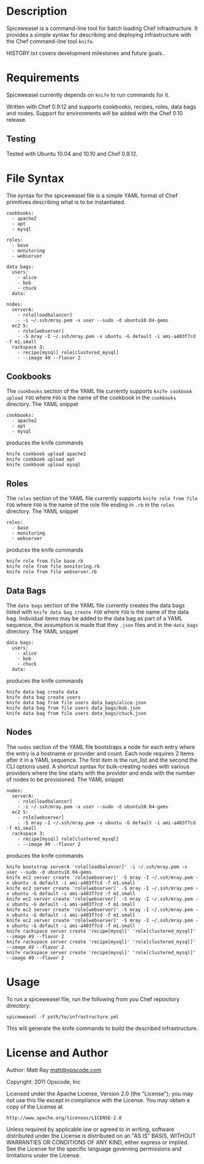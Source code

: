 Description
===========
Spiceweasel is a command-line tool for batch loading Chef infrastructure. It provides a simple syntax for describing and deploying infrastructure with the Chef command-line tool `knife`.

HISTORY.txt covers development milestones and future goals..

Requirements
============
Spiceweasel currently depends on `knife` to run commands for it.

Written with Chef 0.9.12 and supports cookbooks, recipes, roles, data bags and nodes. Support for environments will be added with the Chef 0.10 release.

Testing
-------
Tested with Ubuntu 10.04 and 10.10 and Chef 0.9.12.

File Syntax
===========
The syntax for the spiceweasel file is a simple YAML format of Chef primitives describing what is to be instantiated. 

    cookbooks:
      - apache2
      - apt
      - mysql

    roles:
      - base
      - monitoring
      - webserver

    data bags:
      users:
        - alice
        - bob
        - chuck
      data:

    nodes:
      serverA:
        - role[loadbalancer]
        - -i ~/.ssh/mray.pem -x user --sudo -d ubuntu10.04-gems
      ec2 5:
        - role[webserver]
        - -S mray -I ~/.ssh/mray.pem -x ubuntu -G default -i ami-a403f7cd -f m1.small
      rackspace 3:
        - recipe[mysql] role[clustered_mysql]
        - --image 49 --flavor 2

Cookbooks
---------
The `cookbooks` section of the YAML file currently supports `knife cookbook upload FOO` where `FOO` is the name of the cookbook in the `cookbooks` directory. The YAML snippet

    cookbooks:
      - apache2
      - apt
      - mysql

produces the knife commands

    knife cookbook upload apache2
    knife cookbook upload apt
    knife cookbook upload mysql

Roles
-----
The `roles` section of the YAML file currently supports `knife role from file FOO` where `FOO` is the name of the role file ending in `.rb` in the `roles` directory. The YAML snippet 

    roles:
      - base
      - monitoring
      - webserver

produces the knife commands 

    knife role from file base.rb
    knife role from file monitoring.rb
    knife role from file webserver.rb

Data Bags
---------
The `data bags` section of the YAML file currently creates the data bags listed with `knife data bag create FOO` where `FOO` is the name of the data bag. Individual items may be added to the data bag as part of a YAML sequence, the assumption is made that they `.json` files and in the `data_bags` directory. The YAML snippet 

    data bags:
      users:
        - alice
        - bob
        - chuck
      data:

produces the knife commands 

    knife data bag create data
    knife data bag create users
    knife data bag from file users data_bags/alice.json
    knife data bag from file users data_bags/bob.json
    knife data bag from file users data_bags/chuck.json

Nodes
-----
The `nodes` section of the YAML file bootstraps a node for each entry where the entry is a hostname or provider and count. Each node requires 2 items after it in a YAML sequence. The first item is the run_list and the second the CLI options used. A shortcut syntax for bulk-creating nodes with various providers where the line starts with the provider and ends with the number of nodes to be provisioned. The YAML snippet 

    nodes:
      serverA:
        - role[loadbalancer]
        - -i ~/.ssh/mray.pem -x user --sudo -d ubuntu10.04-gems
      ec2 5:
        - role[webserver]
        - -S mray -I ~/.ssh/mray.pem -x ubuntu -G default -i ami-a403f7cd -f m1.small
      rackspace 3:
        - recipe[mysql] role[clustered_mysql]
        - --image 49 --flavor 2

produces the knife commands 

    knife bootstrap serverA 'role[loadbalancer]' -i ~/.ssh/mray.pem -x user --sudo -d ubuntu10.04-gems
    knife ec2 server create 'role[webserver]' -S mray -I ~/.ssh/mray.pem -x ubuntu -G default -i ami-a403f7cd -f m1.small
    knife ec2 server create 'role[webserver]' -S mray -I ~/.ssh/mray.pem -x ubuntu -G default -i ami-a403f7cd -f m1.small
    knife ec2 server create 'role[webserver]' -S mray -I ~/.ssh/mray.pem -x ubuntu -G default -i ami-a403f7cd -f m1.small
    knife ec2 server create 'role[webserver]' -S mray -I ~/.ssh/mray.pem -x ubuntu -G default -i ami-a403f7cd -f m1.small
    knife ec2 server create 'role[webserver]' -S mray -I ~/.ssh/mray.pem -x ubuntu -G default -i ami-a403f7cd -f m1.small
    knife rackspace server create 'recipe[mysql]' 'role[clustered_mysql]' --image 49 --flavor 2
    knife rackspace server create 'recipe[mysql]' 'role[clustered_mysql]' --image 49 --flavor 2
    knife rackspace server create 'recipe[mysql]' 'role[clustered_mysql]' --image 49 --flavor 2

Usage
=====
To run a spiceweasel file, run the following from you Chef repository directory:

    spiceweasel -f path/to/infrastructure.yml

This will generate the knife commands to build the described infrastructure. 

License and Author
==================
Author: Matt Ray <matt@opscode.com>

Copyright: 2011 Opscode, Inc

Licensed under the Apache License, Version 2.0 (the "License");
you may not use this file except in compliance with the License.
You may obtain a copy of the License at

    http://www.apache.org/licenses/LICENSE-2.0

Unless required by applicable law or agreed to in writing, software
distributed under the License is distributed on an "AS IS" BASIS,
WITHOUT WARRANTIES OR CONDITIONS OF ANY KIND, either express or implied.
See the License for the specific language governing permissions and
limitations under the License.
